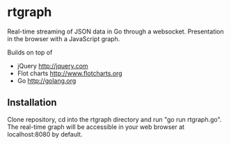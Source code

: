 rtgraph
=======

Real-time streaming of JSON data in Go through a websocket. Presentation in the browser with a JavaScript graph.

Builds on top of
* jQuery http://jquery.com
* Flot charts http://www.flotcharts.org
* Go http://golang.org

Installation
------------

Clone repository, cd into the rtgraph directory and run "go run rtgraph.go". The real-time graph will be accessible in your web browser at localhost:8080 by default.

